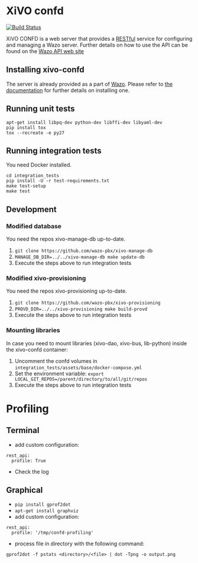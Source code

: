 XiVO confd
==========

[![Build Status](https://jenkins.wazo.community/buildStatus/icon?job=xivo-confd)](https://jenkins.wazo.community/job/xivo-confd)

XiVO CONFD is a web server that provides a [RESTful](http://en.wikipedia.org/wiki/Representational_state_transfer)
service for configuring and managing a Wazo server. Further details on how to use the API can be found on
the [Wazo API web site](http://api.wazo.community)


Installing xivo-confd
---------------------

The server is already provided as a part of [Wazo](http://documentation.wazo.community).
Please refer to [the documentation](http://documentation.wazo.community/en/stable/installation/installsystem.html) for
further details on installing one.


Running unit tests
------------------

```
apt-get install libpq-dev python-dev libffi-dev libyaml-dev
pip install tox
tox --recreate -e py27
```

Running integration tests
-------------------------

You need Docker installed.

```
cd integration_tests
pip install -U -r test-requirements.txt
make test-setup
make test
```


Development
-----------

### Modified database

You need the repos xivo-manage-db up-to-date.

1. ```git clone https://github.com/wazo-pbx/xivo-manage-db```
2. ```MANAGE_DB_DIR=../../xivo-manage-db make update-db```
3. Execute the steps above to run integration tests


### Modified xivo-provisioning

You need the repos xivo-provisioning up-to-date.

1. ```git clone https://github.com/wazo-pbx/xivo-provisioning```
2. ```PROVD_DIR=../../xivo-provisioning make build-provd```
3. Execute the steps above to run integration tests


### Mounting libraries

In case you need to mount libraries (xivo-dao, xivo-bus, lib-python) inside the xivo-confd container:

1. Uncomment the confd volumes in ```integration_tests/assets/base/docker-compose.yml```
2. Set the environment variable: ```export LOCAL_GIT_REPOS=/parent/directory/to/all/git/repos```
3. Execute the steps above to run integration tests


Profiling
=========

Terminal
--------

* add custom configuration:
```
rest_api:
  profile: True
```
* Check the log


Graphical
---------

* ```pip install gprof2dot```
* ```apt-get install graphviz```
* add custom configuration:
```
rest_api:
  profile: '/tmp/confd-profiling'
```
* process file in directory with the following command:

```gprof2dot -f pstats <directory>/<file> | dot -Tpng -o output.png```
